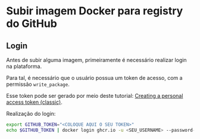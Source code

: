 # Subir imagem Docker para registry do GitHub

## Login

Antes de subir alguma imagem, primeiramente é necessário realizar login na plataforma.

Para tal, é necessário que o usuário possua um token de acesso, com a permissão ```write_package```.

Esse token pode ser gerado por meio deste tutorial: [Creating a personal access token (classic)](https://docs.github.com/en/authentication/keeping-your-account-and-data-secure/managing-your-personal-access-tokens#creating-a-personal-access-token-classic).

Realização do login:

```bash
export GITHUB_TOKEN="<COLOQUE AQUI O SEU TOKEN>"
echo $GITHUB_TOKEN | docker login ghcr.io -u <SEU_USERNAME> --password-stdin
``` 


